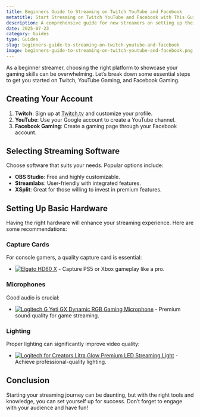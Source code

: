 ```yaml
---
title: Beginners Guide to Streaming on Twitch YouTube and Facebook
metatitle: Start Streaming on Twitch YouTube and Facebook with This Guide
description: A comprehensive guide for new streamers on setting up their accounts and hardware for Twitch YouTube and Facebook Gaming.
date: 2025-07-23
category: Guides
type: Guides
slug: beginners-guide-to-streaming-on-twitch-youtube-and-facebook
image: beginners-guide-to-streaming-on-twitch-youtube-and-facebook.png
---
```


As a beginner streamer, choosing the right platform to showcase your gaming skills can be overwhelming. Let’s break down some essential steps to get you started on Twitch, YouTube Gaming, and Facebook Gaming.

## Creating Your Account
1. **Twitch**: Sign up at [Twitch.tv](https://www.twitch.tv) and customize your profile. 
2. **YouTube**: Use your Google account to create a YouTube channel. 
3. **Facebook Gaming**: Create a gaming page through your Facebook account.

## Selecting Streaming Software
Choose software that suits your needs. Popular options include:
- **OBS Studio**: Free and highly customizable.
- **Streamlabs**: User-friendly with integrated features.
- **XSplit**: Great for those willing to invest in premium features.

## Setting Up Basic Hardware
Having the right hardware will enhance your streaming experience. Here are some recommendations:

### Capture Cards
For console gamers, a quality capture card is essential:
- [![Elgato HD60 X](https://www.gamestreamingsetup.com/elgato-hd60-x.jpg)](https://amzn.to/4dZtxVc) - Capture PS5 or Xbox gameplay like a pro.

### Microphones
Good audio is crucial:
- [![Logitech G Yeti GX Dynamic RGB Gaming Microphone](https://www.gamestreamingsetup.com/logitech-g-yeti-gx.jpg)](https://amzn.to/446et4B) - Premium sound quality for game streaming.

### Lighting
Proper lighting can significantly improve video quality:
- [![Logitech for Creators Litra Glow Premium LED Streaming Light](https://www.gamestreamingsetup.com/logitech-litra-glow.jpg)](https://amzn.to/4l3fnVr) - Achieve professional-quality lighting.

## Conclusion
Starting your streaming journey can be daunting, but with the right tools and knowledge, you can set yourself up for success. Don’t forget to engage with your audience and have fun!